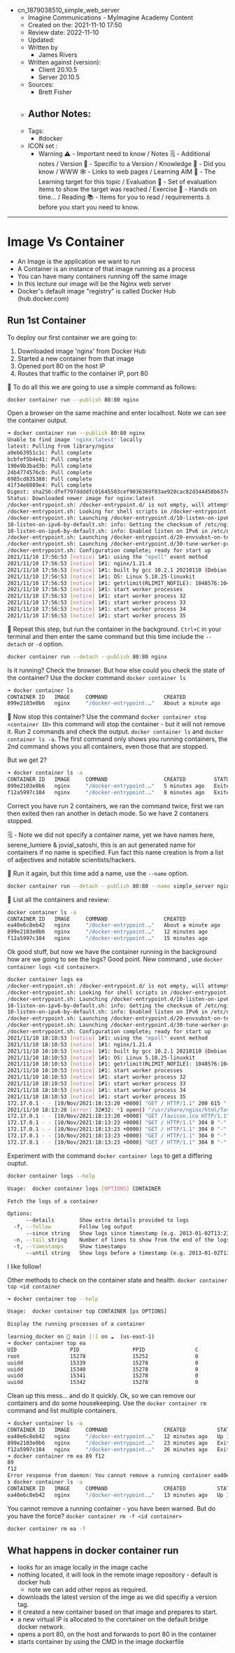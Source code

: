 - cn_1879038510_simple_web_server
	- Imagine Communications - MyImagine Academy Content
	- Created on the: 2021-11-10 17:50
	- Review date: 2022-11-10
	- Updated:
	- Written by 
		- James Rivers
	- Written against (version):
		- Client 20.10.5
		- Server 20.10.5
	- Sources: 
		- Brett Fisher
	- Author Notes: 
		- 
	- Tags: 
		- #docker
	- ICON set : 
		- Warning ⚠️ - Important need to know / Notes 🗒 - Additional notes / Version 🌱 - Specific to a Version / Knowledge 🧠 - Did you know / WWW 🕸 - Links to web pages / Learning AIM 🎯 - The Learning target for this topic / Evaluation 🧪 - Set of evaluation items to show the target was reached / Exercise 🤸 - Hands on time... /  Reading 📚  - Items for you to read / requirements ⚓ before you start you need to know.
---
# Image Vs Container
- An Image is the application we want to run
- A Container is an instance of that image running as a process
- You can have many containers running off the same image
-  In this lecture our image will be the Nginx web server
-  Docker's default image "registry" is called Docker Hub (hub.docker.com)

## Run 1st Container
To deploy our first container we are going to:
1. Downloaded image 'nginx' from Docker Hub  
2. Started a new container from that image  
3. Opened port 80 on the host IP  
4. Routes that traffic to the container IP, port 80


🤸 To do all this we are going to use a simple command as follows: 
```bash
docker container run --publish 80:80 nginx
```

Open a browser on the same machine and enter localhost. Note we can see the container output.
```bash 
➜ docker container run --publish 80:80 nginx
Unable to find image 'nginx:latest' locally
latest: Pulling from library/nginx
a9eb63951c1c: Pull complete 
bcbfef5b4e41: Pull complete 
190e9b3bad3b: Pull complete 
24b4774576cb: Pull complete 
6985cd835388: Pull complete 
41f34e6089e4: Pull complete 
Digest: sha256:dfef797ddddfc01645503cef9036369f03ae920cac82d344d58b637ee861fda1
Status: Downloaded newer image for nginx:latest
/docker-entrypoint.sh: /docker-entrypoint.d/ is not empty, will attempt to perform configuration
/docker-entrypoint.sh: Looking for shell scripts in /docker-entrypoint.d/
/docker-entrypoint.sh: Launching /docker-entrypoint.d/10-listen-on-ipv6-by-default.sh
10-listen-on-ipv6-by-default.sh: info: Getting the checksum of /etc/nginx/conf.d/default.conf
10-listen-on-ipv6-by-default.sh: info: Enabled listen on IPv6 in /etc/nginx/conf.d/default.conf
/docker-entrypoint.sh: Launching /docker-entrypoint.d/20-envsubst-on-templates.sh
/docker-entrypoint.sh: Launching /docker-entrypoint.d/30-tune-worker-processes.sh
/docker-entrypoint.sh: Configuration complete; ready for start up
2021/11/10 17:56:53 [notice] 1#1: using the "epoll" event method
2021/11/10 17:56:53 [notice] 1#1: nginx/1.21.4
2021/11/10 17:56:53 [notice] 1#1: built by gcc 10.2.1 20210110 (Debian 10.2.1-6) 
2021/11/10 17:56:53 [notice] 1#1: OS: Linux 5.10.25-linuxkit
2021/11/10 17:56:53 [notice] 1#1: getrlimit(RLIMIT_NOFILE): 1048576:1048576
2021/11/10 17:56:53 [notice] 1#1: start worker processes
2021/11/10 17:56:53 [notice] 1#1: start worker process 32
2021/11/10 17:56:53 [notice] 1#1: start worker process 33
2021/11/10 17:56:53 [notice] 1#1: start worker process 34
2021/11/10 17:56:53 [notice] 1#1: start worker process 35
```

🤸 Repeat this step, but run the container in the background.  `Ctrl+C` in your terminal and then enter the same command but this time include the `--detach` or `-d` option. 

```bash
docker container run --detach --publish 80:80 nginx
```
Is it running? Check the browser.  But how else could you check the state of the container?  Use the docker command `docker container ls` 
```bash 
➜ docker container ls
CONTAINER ID   IMAGE     COMMAND                  CREATED              STATUS              PORTS                NAMES
899e2103e0b6   nginx     "/docker-entrypoint.…"   About a minute ago   Up About a minute   0.0.0.0:80->80/tcp   jovial_satoshi
```
🤸 Now stop this container?  Use the command `docker container stop <container ID>` this command will stop the container - but it will not remove it.  Run 2 commands and check the output.  `docker container ls` and `docker container ls -a`. The first command only shows you running containers, the 2nd command shows you all containers, even those that are stopped. 

But we get 2? 
```bash
➜ docker container ls -a
CONTAINER ID   IMAGE     COMMAND                  CREATED         STATUS                     PORTS     NAMES
899e2103e0b6   nginx     "/docker-entrypoint.…"   5 minutes ago   Exited (0) 2 minutes ago             jovial_satoshi
f12a5997c104   nginx     "/docker-entrypoint.…"   8 minutes ago   Exited (0) 5 minutes ago             serene_lumiere
```
Correct you have run 2 containers, we ran the command twice, first we ran then exited then ran another in detach mode. So we have 2 contaners stopped.  

 🗒  - Note we did not specify a container name, yet we have names here, serene_lumiere & jovial_satoshi, this is an aut generated name for containers if no name is specified. Fun fact this name creation is from a list of adjectives and notable scientists/hackers. 
 
🤸 Run it again, but this time add a name, use the `--name` option. 
```bash
docker container run --detach --publish 80:80 --name simple_server nginx 
```
🤸  List all the containers and review:
```bash
docker container ls -a                                                    
CONTAINER ID   IMAGE     COMMAND                  CREATED              STATUS                      PORTS                NAMES
ea40e6c8eb42   nginx     "/docker-entrypoint.…"   About a minute ago   Up About a minute           0.0.0.0:80->80/tcp   simple_server
899e2103e0b6   nginx     "/docker-entrypoint.…"   12 minutes ago       Exited (0) 9 minutes ago                         jovial_satoshi
f12a5997c104   nginx     "/docker-entrypoint.…"   15 minutes ago       Exited (0) 12 minutes ago                        serene_lumiere
```

Ok good stuff, but now we have the container running in the background how are we going to see the logs?  Good point.  New command , use `docker container logs <id container>`.
```bash 
docker container logs ea 
/docker-entrypoint.sh: /docker-entrypoint.d/ is not empty, will attempt to perform configuration
/docker-entrypoint.sh: Looking for shell scripts in /docker-entrypoint.d/
/docker-entrypoint.sh: Launching /docker-entrypoint.d/10-listen-on-ipv6-by-default.sh
10-listen-on-ipv6-by-default.sh: info: Getting the checksum of /etc/nginx/conf.d/default.conf
10-listen-on-ipv6-by-default.sh: info: Enabled listen on IPv6 in /etc/nginx/conf.d/default.conf
/docker-entrypoint.sh: Launching /docker-entrypoint.d/20-envsubst-on-templates.sh
/docker-entrypoint.sh: Launching /docker-entrypoint.d/30-tune-worker-processes.sh
/docker-entrypoint.sh: Configuration complete; ready for start up
2021/11/10 18:10:53 [notice] 1#1: using the "epoll" event method
2021/11/10 18:10:53 [notice] 1#1: nginx/1.21.4
2021/11/10 18:10:53 [notice] 1#1: built by gcc 10.2.1 20210110 (Debian 10.2.1-6) 
2021/11/10 18:10:53 [notice] 1#1: OS: Linux 5.10.25-linuxkit
2021/11/10 18:10:53 [notice] 1#1: getrlimit(RLIMIT_NOFILE): 1048576:1048576
2021/11/10 18:10:53 [notice] 1#1: start worker processes
2021/11/10 18:10:53 [notice] 1#1: start worker process 32
2021/11/10 18:10:53 [notice] 1#1: start worker process 33
2021/11/10 18:10:53 [notice] 1#1: start worker process 34
2021/11/10 18:10:53 [notice] 1#1: start worker process 35
172.17.0.1 - - [10/Nov/2021:18:13:20 +0000] "GET / HTTP/1.1" 200 615 "-" "Mozilla/5.0 (Macintosh; Intel Mac OS X 10.15; rv:94.0) Gecko/20100101 Firefox/94.0" "-"
2021/11/10 18:13:20 [error] 32#32: *1 open() "/usr/share/nginx/html/favicon.ico" failed (2: No such file or directory), client: 172.17.0.1, server: localhost, request: "GET /favicon.ico HTTP/1.1", host: "localhost", referrer: "http://localhost/"
172.17.0.1 - - [10/Nov/2021:18:13:20 +0000] "GET /favicon.ico HTTP/1.1" 404 153 "http://localhost/" "Mozilla/5.0 (Macintosh; Intel Mac OS X 10.15; rv:94.0) Gecko/20100101 Firefox/94.0" "-"
172.17.0.1 - - [10/Nov/2021:18:13:23 +0000] "GET / HTTP/1.1" 304 0 "-" "Mozilla/5.0 (Macintosh; Intel Mac OS X 10.15; rv:94.0) Gecko/20100101 Firefox/94.0" "-"
172.17.0.1 - - [10/Nov/2021:18:13:23 +0000] "GET / HTTP/1.1" 304 0 "-" "Mozilla/5.0 (Macintosh; Intel Mac OS X 10.15; rv:94.0) Gecko/20100101 Firefox/94.0" "-"
172.17.0.1 - - [10/Nov/2021:18:13:23 +0000] "GET / HTTP/1.1" 304 0 "-" "Mozilla/5.0 (Macintosh; Intel Mac OS X 10.15; rv:94.0) Gecko/20100101 Firefox/94.0" "-"
172.17.0.1 - - [10/Nov/2021:18:13:23 +0000] "GET / HTTP/1.1" 304 0 "-" "Mozilla/5.0 (Macintosh; Intel Mac OS X 10.15; rv:94.0) Gecko/20100101 Firefox/94.0" "-"
```

Experiment with the command `docker container logs` to get a differing ouptut. 
```bash
docker container logs --help

Usage:  docker container logs [OPTIONS] CONTAINER

Fetch the logs of a container

Options:
      --details        Show extra details provided to logs
  -f, --follow         Follow log output
      --since string   Show logs since timestamp (e.g. 2013-01-02T13:23:37Z) or relative (e.g. 42m for 42 minutes)
  -n, --tail string    Number of lines to show from the end of the logs (default "all")
  -t, --timestamps     Show timestamps
      --until string   Show logs before a timestamp (e.g. 2013-01-02T13:23:37Z) or relative (e.g. 42m for 42 minutes)
```

I like follow!

Other methods to check on the container state and health. `docker container top <id container`
```bash
➜ docker container top --help 

Usage:  docker container top CONTAINER [ps OPTIONS]

Display the running processes of a container

learning_docker on  main [!] on ☁️  (us-east-1) 
➜ docker container top ea    
UID                 PID                 PPID                C                   STIME               TTY                 TIME                CMD
root                15278               15252               0                   18:10               ?                   00:00:00            nginx: master process nginx -g daemon off;
uuidd               15339               15278               0                   18:10               ?                   00:00:00            nginx: worker process
uuidd               15340               15278               0                   18:10               ?                   00:00:00            nginx: worker process
uuidd               15341               15278               0                   18:10               ?                   00:00:00            nginx: worker process
uuidd               15342               15278               0                   18:10               ?                   00:00:00            nginx: worker process
```

Clean up this mess... and do it quickly. Ok, so we can remove our containers and do some housekeeping.  Use the `docker container rm` command and list multiple containers. 
```bash
➜ docker container ls -a      
CONTAINER ID   IMAGE     COMMAND                  CREATED          STATUS                      PORTS                NAMES
ea40e6c8eb42   nginx     "/docker-entrypoint.…"   12 minutes ago   Up 12 minutes               0.0.0.0:80->80/tcp   simple_server
899e2103e0b6   nginx     "/docker-entrypoint.…"   23 minutes ago   Exited (0) 21 minutes ago                        jovial_satoshi
f12a5997c104   nginx     "/docker-entrypoint.…"   26 minutes ago   Exited (0) 24 minutes ago                        serene_lumiere
➜ docker container rm ea 89 f12
89
f12
Error response from daemon: You cannot remove a running container ea40e6c8eb422c47ac2583ca9efdda761e4bf9df09b86dee1f39158b75eaa5c7. Stop the container before attempting removal or force remove
❯ docker container ls -a       
CONTAINER ID   IMAGE     COMMAND                  CREATED          STATUS          PORTS                NAMES
ea40e6c8eb42   nginx     "/docker-entrypoint.…"   13 minutes ago   Up 13 minutes   0.0.0.0:80->80/tcp   simple_server
```

You cannot remove a running container - you have been warned.  But do you have the force?  `docker container rm -f <id container>`
```bash
docker container rm ea -f 
```

## What happens in docker container run
- looks for an image locally in the image cache
- nothing located, it will look in the remote image repository - default is docker hub
	- note we can add other repos as required. 
- downloads the latest version of the imge as we did specifiy a version tag. 
- it created a new container based on that image and prepares to start. 
- a new virtual IP is allocated to the conrtainer on the default bridge docker network. 
- opens a port 80, on the host and forwards to port 80 in the container
- starts container by using the CMD in the image dockerfile





